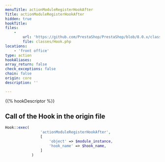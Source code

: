 ```yaml
---
menuTitle: actionModuleRegisterHookAfter
Title: actionModuleRegisterHookAfter
hidden: true
hookTitle: 
files:
    -
        url: 'https://github.com/PrestaShop/PrestaShop/blob/8.0.x/classes/Hook.php'
        file: classes/Hook.php
locations:
    - 'front office'
type: action
hookAliases: 
array_return: false
check_exceptions: false
chain: false
origin: core
description: ''

---
```


{{% hookDescriptor %}}

## Call of the Hook in the origin file

```php
Hook::exec(
                'actionModuleRegisterHookAfter',
                [
                    'object' => $module_instance,
                    'hook_name' => $hook_name,
                ]
            )
```
